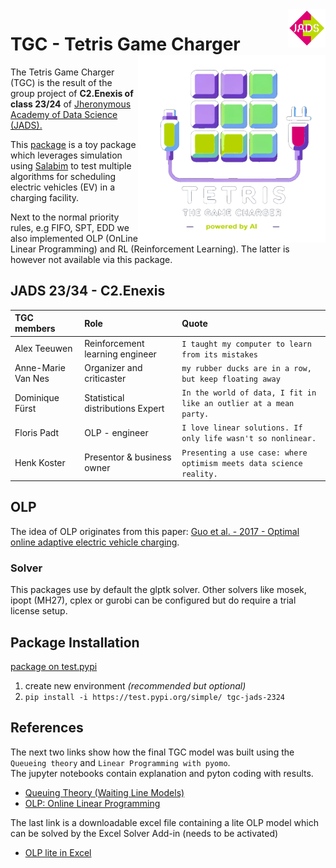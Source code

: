  <img src="https://github.com/Fpadt/tgc/blob/main/src/tgc_jads_2324/Enexis_JADS.png" alt="JADS_2324-C2.Enexis" style="width:12%; float:right">
 
# TGC - Tetris Game Charger <a href="https://test.pypi.org/project/tgc-jads-2324/" target="_blank" rel="noopener noreferrer"><img src="https://github.com/Fpadt/tgc/blob/main/src/tgc_jads_2324/TGC_tran.png" align="right" height="300" /></a>



The Tetris Game Charger (TGC) is the result of the group project of **C2.Enexis of class 23/24** of [Jheronymous Academy of Data Science (JADS).](https://www.jads.nl/education/data-science-and-ai-for-professionals/)

This [package](https://test.pypi.org/project/tgc-jads-2324/) is a toy package which leverages simulation using [Salabim](https://www.salabim.org/) to test multiple algorithms for scheduling electric vehicles (EV) in a charging facility.

Next to the normal priority rules, e.g FIFO, SPT, EDD we also implemented OLP (OnLine Linear Programming) and RL (Reinforcement Learning). The latter is however not available via this package.

## JADS 23/34 - C2.Enexis

 TGC members           | Role                             | Quote
:----------------------|:---------------------------------|:------------------
 Alex Teeuwen          | Reinforcement learning engineer  | `I taught my computer to learn from its mistakes`
 Anne-Marie Van Nes    | Organizer and criticaster        | `my rubber ducks are in a row, but keep floating away`
 Dominique Fürst       | Statistical distributions Expert | `In the world of data, I fit in like an outlier at a mean party.`
 Floris Padt           | OLP - engineer                   | `I love linear solutions. If only life wasn't so nonlinear.`
 Henk Koster           | Presentor & business owner       | `Presenting a use case: where optimism meets data science reality.` 

## OLP
The idea of OLP originates from this paper: 
[Guo et al. - 2017 - Optimal online adaptive electric vehicle charging](http://netlab.caltech.edu/assets/publications/Guo-2017-OLP.pdf).

### Solver
This packages use by default the glptk solver. Other solvers like mosek, ipopt (MH27), cplex or gurobi can be configured but do require a trial license setup.

## Package Installation

[package on test.pypi](https://test.pypi.org/project/tgc-jads-2324/)

1. create new environment *(recommended but optional)*
2. ```pip install -i https://test.pypi.org/simple/ tgc-jads-2324```

## References
The next two links show how the final TGC model was built using the ```Queueing theory``` and ```Linear Programming with pyomo```.  
The jupyter notebooks contain explanation and pyton coding with results. 

- [Queuing Theory (Waiting Line Models)](https://github.com/Fpadt/salabim_jads/blob/main/3rd-report/jads_3rd_interim_report.ipynb)
- [OLP: Online Linear Programming](https://github.com/Fpadt/salabim_jads/blob/main/floris_tetris/olp/tgc_olp.ipynb)

The last link is a downloadable excel file containing a lite OLP model which can be solved by the Excel Solver Add-in (needs to be activated)
- [OLP lite in Excel](https://github.com/Fpadt/salabim_jads/blob/main/floris_tetris/olp/TGC_LP.xlsx)
